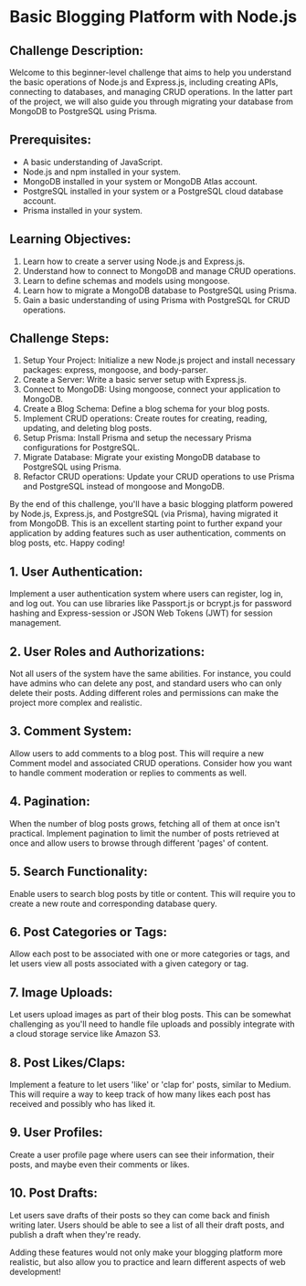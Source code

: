 Basic Blogging Platform with Node.js
====================================

Challenge Description:
----------------------

Welcome to this beginner-level challenge that aims to help you understand the basic operations of Node.js and Express.js, including creating APIs, connecting to databases, and managing CRUD operations. In the latter part of the project, we will also guide you through migrating your database from MongoDB to PostgreSQL using Prisma.

Prerequisites:
--------------

-   A basic understanding of JavaScript.
-   Node.js and npm installed in your system.
-   MongoDB installed in your system or MongoDB Atlas account.
-   PostgreSQL installed in your system or a PostgreSQL cloud database account.
-   Prisma installed in your system.

Learning Objectives:
--------------------

1.  Learn how to create a server using Node.js and Express.js.
2.  Understand how to connect to MongoDB and manage CRUD operations.
3.  Learn to define schemas and models using mongoose.
4.  Learn how to migrate a MongoDB database to PostgreSQL using Prisma.
5.  Gain a basic understanding of using Prisma with PostgreSQL for CRUD operations.

Challenge Steps:
----------------

1.  Setup Your Project: Initialize a new Node.js project and install necessary packages: express, mongoose, and body-parser.
2.  Create a Server: Write a basic server setup with Express.js.
3.  Connect to MongoDB: Using mongoose, connect your application to MongoDB.
4.  Create a Blog Schema: Define a blog schema for your blog posts.
5.  Implement CRUD operations: Create routes for creating, reading, updating, and deleting blog posts.
6.  Setup Prisma: Install Prisma and setup the necessary Prisma configurations for PostgreSQL.
7.  Migrate Database: Migrate your existing MongoDB database to PostgreSQL using Prisma.
8.  Refactor CRUD operations: Update your CRUD operations to use Prisma and PostgreSQL instead of mongoose and MongoDB.

By the end of this challenge, you'll have a basic blogging platform powered by Node.js, Express.js, and PostgreSQL (via Prisma), having migrated it from MongoDB. This is an excellent starting point to further expand your application by adding features such as user authentication, comments on blog posts, etc. Happy coding!


1\. User Authentication:
------------------------

Implement a user authentication system where users can register, log in, and log out. You can use libraries like Passport.js or bcrypt.js for password hashing and Express-session or JSON Web Tokens (JWT) for session management.

2\. User Roles and Authorizations:
----------------------------------

Not all users of the system have the same abilities. For instance, you could have admins who can delete any post, and standard users who can only delete their posts. Adding different roles and permissions can make the project more complex and realistic.

3\. Comment System:
-------------------

Allow users to add comments to a blog post. This will require a new Comment model and associated CRUD operations. Consider how you want to handle comment moderation or replies to comments as well.

4\. Pagination:
---------------

When the number of blog posts grows, fetching all of them at once isn't practical. Implement pagination to limit the number of posts retrieved at once and allow users to browse through different 'pages' of content.

5\. Search Functionality:
-------------------------

Enable users to search blog posts by title or content. This will require you to create a new route and corresponding database query.

6\. Post Categories or Tags:
----------------------------

Allow each post to be associated with one or more categories or tags, and let users view all posts associated with a given category or tag.

7\. Image Uploads:
------------------

Let users upload images as part of their blog posts. This can be somewhat challenging as you'll need to handle file uploads and possibly integrate with a cloud storage service like Amazon S3.

8\. Post Likes/Claps:
---------------------

Implement a feature to let users 'like' or 'clap for' posts, similar to Medium. This will require a way to keep track of how many likes each post has received and possibly who has liked it.

9\. User Profiles:
------------------

Create a user profile page where users can see their information, their posts, and maybe even their comments or likes.

10\. Post Drafts:
-----------------

Let users save drafts of their posts so they can come back and finish writing later. Users should be able to see a list of all their draft posts, and publish a draft when they're ready.

Adding these features would not only make your blogging platform more realistic, but also allow you to practice and learn different aspects of web development!